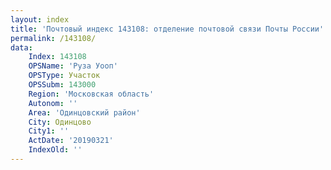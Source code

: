 ```yaml
---
layout: index
title: 'Почтовый индекс 143108: отделение почтовой связи Почты России'
permalink: /143108/
data:
    Index: 143108
    OPSName: 'Руза Уооп'
    OPSType: Участок
    OPSSubm: 143000
    Region: 'Московская область'
    Autonom: ''
    Area: 'Одинцовский район'
    City: Одинцово
    City1: ''
    ActDate: '20190321'
    IndexOld: ''
---
```


